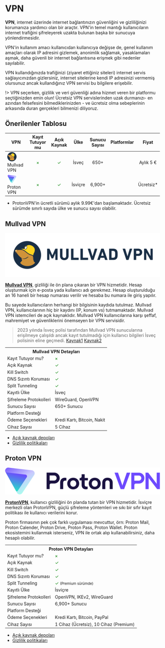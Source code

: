 <!-- NOTLAR 
 - Bu içerik halihazırda yazılmıştır. İçerik içinde ekleme yapma yada düzeltme yapma ihtiyacı yoksa değişiklik yapmanız önerilmez. Uygulama önerilerine ekleme yapmak isterseniz, eklenen diğer uygulamaların kalitesinde olmasına özen gösteriniz.
 - Bu içeriğe eklenmesi gereken şeyler olduğu düşünülmektedir. https://github.com/GuvendeKal/guvendekal.org/issues/28 buradan bakabilirsiniz.
 - Tablo eklemeyi unutmayın 
 - Uygun görseller eklemeyi unutmayın.
 - İçerik kuralları ve ekleme yapmak sayfalarını ziyaret edebilirsiniz -->

# VPN

**VPN**, internet üzerinde internet bağlantınızın güvenliğini ve gizliliğinizi korumanıza yardımcı olan bir araçtır. VPN'in temel mantığı kullanıcıların internet trafiğini şifreleyerek uzakta bulunan başka bir sunucuya yönlendirmesidir.

VPN'in kullanım amacı kullanıcıdan kullanıcıya değişse de, genel kullanım amaçları olarak IP adresini gizlemek, anonimlik sağlamak, yasaklamaları aşmak, daha güvenli bir internet bağlantısına erişmek gibi nedenler sayılabilir.

VPN kullandığınızda trafiğinizi (ziyaret ettiğiniz siteleri) internet servis sağlayıcınızdan gizlersiniz, internet sitelerine kendi IP adresinizi vermemiş olursunuz ancak kullandığınız VPN servisi bu bilgilere erişebilir.

!> VPN seçerken, gizlilik ve veri güvenliği adına hizmet veren bir platformu seçtiğinizden emin olun! Ücretsiz VPN servislerinden uzak durmanızı- en azından felsefesini bilmediklerinizden - ve ücretsiz olma sebeplerinin arkasında duran gerçekleri bilmenizi diliyoruz.

## Önerilenler Tablosu

| VPN            | Kayıt Tutuyor mu | Açık Kaynak | Ülke        | Sunucu Sayısı | Platformlar                                        | Fiyat         |
|----------------|:---------------:|:-----------:|:-----------:|:-------------:|:--------------------------------------------------------:|:-------------:|
| <span style="display: inline-block; vertical-align: middle;"><img src="docs/images/mullvadvpn-icon.png" alt="Mullvad" style="width: 30px; height: 30px;"> </span> <span style="display: inline-block; vertical-align: middle;"> Mullvad VPN    | <span style="color: green;">×</span>           | <span style="color: green;">✓</span>       | İsveç       | 650+          | <i class="fa-brands fa-windows"></i> <i class="fa-brands fa-apple"></i> <i class="fa-brands fa-linux"></i> <i class="fa-brands fa-android"></i> <i class="fa-brands fa-app-store-ios"></i>                     | Aylık 5 €    |
| <span style="display: inline-block; vertical-align: middle;"><img src="docs/images/protonvpn-icon.png" alt="Proton" style="width: 30px; height: 30px;"> </span> <span style="display: inline-block; vertical-align: middle;"> Proton VPN     | <span style="color: green;">×</span>           | <span style="color: green;">✓</span>       | İsviçre     | 6,900+        | <i class="fa-brands fa-windows"></i> <i class="fa-brands fa-apple"></i> <i class="fa-brands fa-linux"></i> <i class="fa-brands fa-android"></i> <i class="fa-brands fa-app-store-ios"></i>                     | Ücretsiz*     |

* ProtonVPN'in ücretli sürümü aylık 9.99€'dan başlamaktadır. Ücretsiz sürümde sınırlı sayıda ülke ve sunucu sayısı olabilir.

## Mullvad VPN

![mullvad](images/mullvad.png)

[**Mullvad VPN**](https://mullvad.net/en), gizliliği ile ön plana çıkaran bir VPN hizmetidir. Hesap oluşturmak için e-posta yada kullanıcı adı gerekmez. Hesap oluşturulduğu an 16 haneli bir hesap numarası verilir ve hesaba bu numara ile giriş yapılır.

Bu sayede kullanıcıların herhangi bir bilgisinin kaydıda tutulmaz. Mullvad VPN, kullanıcılarının hiç bir kaydını (IP, konum vs) tutmamaktadır. Mullvad VPN istemcileri de açık kaynaklıdır. Mullvad VPN kullanıcılarına karşı şeffaf, mahremiyet ve güvenliklerini önemseyen bir VPN servisidir.

> 2023 yılında İsveç polisi tarafından Mullvad VPN sunucularına erişilmeye çalışıldı ancak kayıt tutulmadığı için kullanıcı bilgileri İsveç polisinin eline geçmedi. [Kaynak1](https://www.pcmag.com/news/mullvad-vpn-hit-with-search-warrant-in-attempted-police-raid) [Kaynak2](https://www.theverge.com/2023/4/21/23692580/mullvad-vpn-raid-sweden-police)

<table>
  <tr>
    <th colspan="2">Mullvad VPN Detayları</th>
  </tr>
  <tr>
    <td>Kayıt Tutuyor mu?</td>
    <td><span style="color: green;">×</span></td>
  <tr>
    <td>Açık Kaynak</td>
    <td><span style="color: green;">✓</span></td>
  </tr>
    <tr>
    <td>Kill Switch</td>
    <td><span style="color: green;">✓</span></td>
  </tr>
  <tr>
    <td>DNS Sızıntı Koruması</td>
    <td><span style="color: green;">✓</span></td>
  </tr>
  <tr>
    <td>Split Tunneling</td>
    <td><span style="color: green;">✓</span></td>
  </tr>
    </tr>
  <tr>
    <td>Kayıtlı Ülke</td>
    <td>İsveç</td>
  </tr>
  <tr>
    <td>Şifreleme Protokolleri</td>
    <td>WireGuard, OpenVPN</td>
  </tr>
  <tr>
    <td>Sunucu Sayısı</td>
    <td>650+ Sunucu</td>
  </tr>
  <tr>
    <td>Platform Desteği</td>
    <td><i class="fa-brands fa-windows"></i> <i class="fa-brands fa-apple"></i> <i class="fa-brands fa-linux"></i> <i class="fa-brands fa-android"></i> <i class="fa-brands fa-app-store-ios"></i> </td>
  </tr>
  <tr>
    <td>Ödeme Seçenekleri</td>
    <td>Kredi Kartı, Bitcoin, Nakit</td>
  </tr>
  <tr>
    <td>Cihaz Sayısı</td>
    <td>5 Cihaz</td>
  </tr>
</table>

* [Açık kaynak depoları](https://github.com/mullvad/mullvadvpn-app)
* [Gizlilik politikaları](https://mullvad.net/en/help/privacy-policy)

## Proton VPN

![proton](images/proton.png)

[**ProtonVPN**](https://protonvpn.com/), kullanıcı gizliliğini ön planda tutan bir VPN hizmetidir. İsviçre merkezli olan ProtonVPN, güçlü şifreleme yöntemleri ve sıkı bir sıfır kayıt politikası ile kullanıcı verilerini korur.

Proton firmasının pek çok farklı uygulaması mevcuttur, örn: Proton Mail, Proton Calender, Proton Drive, Proton Pass, Proton Wallet. Proton ekosistemini kullanmak isterseniz, VPN ile ortak alıp kullanabilirsiniz, daha hesaplı olabilir.

<table>
  <tr>
    <th colspan="2">Proton VPN Detayları</th>
  </tr>
  <tr>
    <td>Kayıt Tutuyor mu?</td>
    <td><span style="color: green;">×</span></td>
  </tr>
  <tr>
    <td>Açık Kaynak</td>
    <td><span style="color: green;">✓</span></td>
  </tr>
   <tr>
    <td>Kill Switch</td>
    <td><span style="color: green;">✓</span></td>
  </tr>
  <tr>
    <td>DNS Sızıntı Koruması</td>
    <td><span style="color: green;">✓</span></td>
  </tr>
  <tr>
    <td>Split Tunneling</td>
    <td><span style="color: green;">✓</span> <small>(Premium sürümde)<small></td>
  </tr>
    <tr>
    <td>Kayıtlı Ülke</td>
    <td>İsviçre</td>
  </tr>
  <tr>
    <td>Şifreleme Protokolleri</td>
    <td>OpenVPN, IKEv2, WireGuard</td>
  </tr>
  <tr>
    <td>Sunucu Sayısı</td>
    <td>6,900+ Sunucu</td>
  </tr>
  <tr>
    <td>Platform Desteği</td>
    <td><i class="fa-brands fa-windows"></i> <i class="fa-brands fa-apple"></i> <i class="fa-brands fa-linux"></i> <i class="fa-brands fa-android"></i> <i class="fa-brands fa-app-store-ios"></i> </td>
  </tr>
  <tr>
    <td>Ödeme Seçenekleri</td>
    <td>Kredi Kartı, Bitcoin, PayPal</td>
  </tr>
  <tr>
    <td>Cihaz Sayısı</td>
    <td>1 Cihaz (Ücretsiz), 10 Cihaz (Premium)</td>
  </tr>
</table>

* [Açık kaynak depoları](https://github.com/ProtonVPN)
* [Gizlilik politikaları](https://protonvpn.com/privacy-policy)
